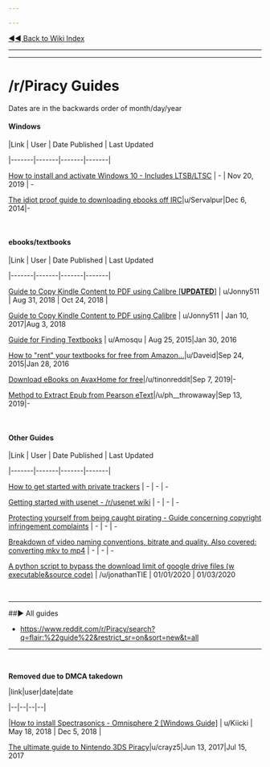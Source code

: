 ---
---
[◄◄ Back to Wiki Index](https://www.reddit.com/r/Piracy/wiki/index)

---
---

# /r/Piracy Guides

Dates are in the backwards order of month/day/year

#### Windows 
|Link | User | Date Published | Last Updated
|-------|-------|-------|-------|
[How to install and activate Windows 10  - Includes LTSB/LTSC](https://www.reddit.com/r/Piracy/wiki/guides/win10upgrade_activation) | - | Nov 20, 2019 | -
[The idiot proof guide to downloading ebooks off IRC](https://www.reddit.com/r/Piracy/comments/2oftbu/guide_the_idiot_proof_guide_to_downloading_ebooks/)|u/Servalpur|Dec 6, 2014|-

&nbsp;

#### ebooks/textbooks

|Link | User | Date Published | Last Updated
|-------|-------|-------|-------|
[Guide to Copy Kindle Content to PDF using Calibre [**UPDATED**]](https://reddit.com/r/Piracy/comments/9bz51f/guide_to_copy_kindle_content_to_pdf_using_calibre/) | u/Jonny511 | Aug 31, 2018 | Oct 24, 2018 |
[Guide to Copy Kindle Content to PDF using Calibre](https://www.reddit.com/r/Piracy/comments/5n7xs5/guide_to_copy_kindle_content_to_pdf_using_calibre/) | u/Jonny511 | Jan 10, 2017|Aug 3, 2018
[Guide for Finding Textbooks](https://www.reddit.com/r/Piracy/comments/3i9y7n/guide_for_finding_textbooks/) | u/Amosqu | Aug 25, 2015|Jan 30, 2016
[How to "rent" your textbooks for free from Amazon...](https://www.reddit.com/r/Piracy/comments/3ma9qe/guide_how_to_rent_your_textbooks_for_free_from/)|u/Daveid|Sep 24, 2015|Jan 28, 2016
[Download eBooks on AvaxHome for free](https://www.reddit.com/r/Piracy/comments/d0rfpe/download_ebooks_on_avaxhome_for_free/)|/u/tinonreddit|Sep 7, 2019|-
[Method to Extract Epub from Pearson eText](https://www.reddit.com/r/Piracy/comments/d3g7rw/method_to_extract_epub_from_pearson_etext/)|/u/ph__throwaway|Sep 13, 2019|-


&nbsp;

#### Other Guides

|Link | User | Date Published | Last Updated
|-------|-------|-------|-------|
[How to get started with private trackers](https://www.reddit.com/r/Piracy/wiki/guides/private_trackers) | - | - | -
[Getting started with usenet - /r/usenet wiki](https://www.reddit.com/r/usenet/wiki/index) | - | - | -
[Protecting yourself from being caught pirating - Guide concerning copyright infringement complaints](https://www.reddit.com/r/Piracy/wiki/faq/isp_complaints) | - | - | -
[Breakdown of video naming conventions, bitrate and quality. Also covered: converting mkv to mp4](https://www.reddit.com/r/Piracy/wiki/guides/video_quality_and_types_of_releases) | - | - | -
[A python script to bypass the download limit of google drive files (w executable&source code)](https://www.reddit.com/r/Piracy/comments/eikrl3/a_python_script_to_bypass_the_download_limit_of/) | /u/jonathanTIE | 01/01/2020 | 01/03/2020


&nbsp;

---

##► All guides

* https://www.reddit.com/r/Piracy/search?q=flair:%22guide%22&restrict_sr=on&sort=new&t=all

---

&nbsp;

**Removed due to DMCA takedown**

|link|user|date|date
|--|--|--|--|
|[How to install Spectrasonics - Omnisphere 2 [Windows Guide]](https://www.reddit.com/r/Piracy/comments/8khu8q/how_to_install_spectrasonics_omnisphere_2_windows/) | u/Kiicki | May 18, 2018 | Dec 5, 2018 |
[The ultimate guide to Nintendo 3DS Piracy](https://www.reddit.com/r/Piracy/comments/6h2vdd/the_ultimate_guide_to_nintendo_3ds_piracy/)|u/crayz5|Jun 13, 2017|Jul 15, 2017